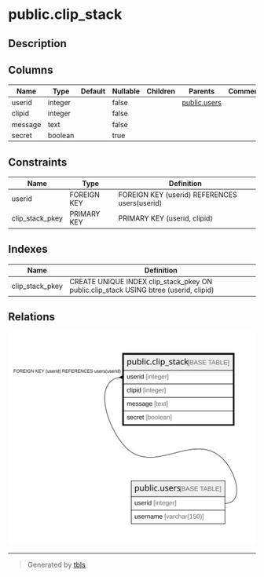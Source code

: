 # public.clip_stack

## Description

## Columns

| Name | Type | Default | Nullable | Children | Parents | Comment |
| ---- | ---- | ------- | -------- | -------- | ------- | ------- |
| userid | integer |  | false |  | [public.users](public.users.md) |  |
| clipid | integer |  | false |  |  |  |
| message | text |  | false |  |  |  |
| secret | boolean |  | true |  |  |  |

## Constraints

| Name | Type | Definition |
| ---- | ---- | ---------- |
| userid | FOREIGN KEY | FOREIGN KEY (userid) REFERENCES users(userid) |
| clip_stack_pkey | PRIMARY KEY | PRIMARY KEY (userid, clipid) |

## Indexes

| Name | Definition |
| ---- | ---------- |
| clip_stack_pkey | CREATE UNIQUE INDEX clip_stack_pkey ON public.clip_stack USING btree (userid, clipid) |

## Relations

![er](public.clip_stack.svg)

---

> Generated by [tbls](https://github.com/k1LoW/tbls)
